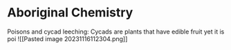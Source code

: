 # Aboriginal Chemistry
Poisons and cycad leeching:
Cycads are plants that have edible fruit yet it is poi
![[Pasted image 20231116112304.png]]